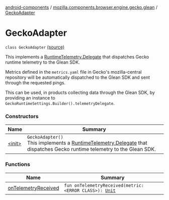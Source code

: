 [android-components](../../index.md) / [mozilla.components.browser.engine.gecko.glean](../index.md) / [GeckoAdapter](./index.md)

# GeckoAdapter

`class GeckoAdapter` [(source)](https://github.com/mozilla-mobile/android-components/blob/master/components/browser/engine-gecko-nightly/src/main/java/mozilla/components/browser/engine/gecko/glean/GeckoAdapter.kt#L21)

This implements a [RuntimeTelemetry.Delegate](#) that dispatches Gecko runtime
telemetry to the Glean SDK.

Metrics defined in the `metrics.yaml` file in Gecko's mozilla-central repository
will be automatically dispatched to the Glean SDK and sent through the requested
pings.

This can be used, in products collecting data through the Glean SDK, by
providing an instance to `GeckoRuntimeSettings.Builder().telemetryDelegate`.

### Constructors

| Name | Summary |
|---|---|
| [&lt;init&gt;](-init-.md) | `GeckoAdapter()`<br>This implements a [RuntimeTelemetry.Delegate](#) that dispatches Gecko runtime telemetry to the Glean SDK. |

### Functions

| Name | Summary |
|---|---|
| [onTelemetryReceived](on-telemetry-received.md) | `fun onTelemetryReceived(metric: <ERROR CLASS>): `[`Unit`](https://kotlinlang.org/api/latest/jvm/stdlib/kotlin/-unit/index.html) |
